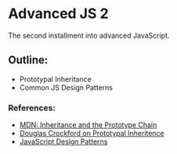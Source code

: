 # Advanced JS 2

The second installment into advanced JavaScript.

## Outline:
- Prototypal Inheritance
- Common JS Design Patterns

### References:
- [MDN: Inheritance and the Prototype Chain](https://developer.mozilla.org/en-US/docs/Web/JavaScript/Inheritance_and_the_prototype_chain "MDN: Inheritance and the Prototype Chain")
- [Douglas Crockford on Prototypal Inheritence](http://javascript.crockford.com/prototypal.html "Douglas Crockford on Prototypal Inheritence")
- [JavaScript Design Patterns](http://addyosmani.com/resources/essentialjsdesignpatterns/book/)
